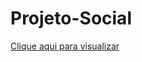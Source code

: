# Projeto-Social

<a href="https://valfreitas.github.io/Projeto-social/" target="_blank">Clique aqui para visualizar</a>
